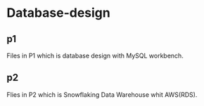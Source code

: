 # Database-design
## p1
Files in P1 which is database design with MySQL workbench.
## p2 
Flies in P2 which is Snowflaking Data Warehouse whit AWS(RDS).
